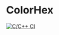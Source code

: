 # ColorHex
[![C/C++ CI](https://github.com/Rguzman41/ColorHex/actions/workflows/c-cpp.yml/badge.svg)](https://github.com/Rguzman41/ColorHex/actions/workflows/c-cpp.yml)
